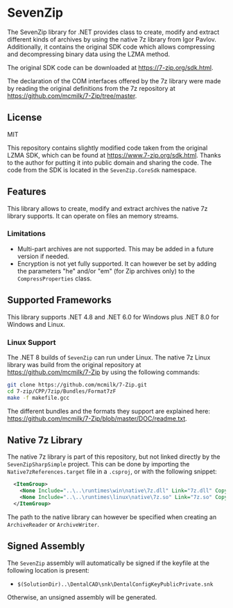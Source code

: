 # SevenZip

The SevenZip library for .NET provides class to create, modify and extract different kinds
of archives by using the native 7z library from Igor Pavlov. Additionally, it contains the
original SDK code which allows compressing and decompressing binary data using the LZMA
method.

The original SDK code can be downloaded at https://7-zip.org/sdk.html.

The declaration of the COM interfaces offered by the 7z library were made by reading the 
original definitions from the 7z repository at https://github.com/mcmilk/7-Zip/tree/master.

## License

MIT

This repository contains slightly modified code taken from the original LZMA SDK, which can be found
at https://www.7-zip.org/sdk.html. Thanks to the author for putting it into public domain and sharing
the code. The code from the SDK is located in the `SevenZip.CoreSdk` namespace.

## Features

This library allows to create, modify and extract archives the native 7z library supports. It can
operate on files an memory streams.

### Limitations

- Multi-part archives are not supported. This may be added in a future version if needed.
- Encryption is not yet fully supported. It can however be set by adding the parameters
  "he" and/or "em" (for Zip archives only) to the `CompressProperties` class.


## Supported Frameworks

This library supports .NET 4.8 and .NET 6.0 for Windows plus .NET 8.0 for Windows and Linux.

### Linux Support

The .NET 8 builds of `SevenZip` can run under Linux. The native 7z Linux
library was build from the original repository at https://github.com/mcmilk/7-Zip
by using the following commands:

```bash
git clone https://github.com/mcmilk/7-Zip.git
cd 7-zip/CPP/7zip/Bundles/Format7zF
make -f makefile.gcc
```

The different bundles and the formats they support are explained here:
https://github.com/mcmilk/7-Zip/blob/master/DOC/readme.txt.

## Native 7z Library

The native 7z library is part of this repository, but not linked directly by the `SevenZipSharpSimple`
project. This can be done by importing the `Native7zReferences.target` file in a `.csproj`, or with
the following snippet:

```xml
  <ItemGroup>
    <None Include="..\..\runtimes\win\native\7z.dll" Link="7z.dll" CopyToOutputDirectory="PreserveNewest" />
    <None Include="..\..\runtimes\linux\native\7z.so" Link="7z.so" CopyToOutputDirectory="PreserveNewest" />
  </ItemGroup>
```

The path to the native library can however be specified when creating an `ArchiveReader` or
`ArchiveWriter`.

## Signed Assembly

The `SevenZip` assembly will automatically be signed if the keyfile at the following location is present:
* `$(SolutionDir)..\DentalCAD\snk\DentalConfigKeyPublicPrivate.snk`

Otherwise, an unsigned assembly will be generated.
